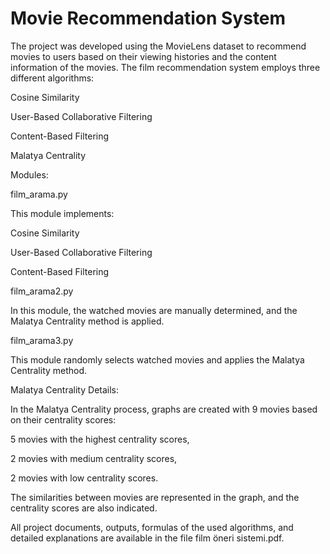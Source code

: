 # Movie Recommendation System
The project was developed using the MovieLens dataset to recommend movies to users based on their viewing histories and the content information of the movies. The film recommendation system employs three different algorithms:

Cosine Similarity

User-Based Collaborative Filtering

Content-Based Filtering

Malatya Centrality


Modules:

film_arama.py

This module implements:


Cosine Similarity

User-Based Collaborative Filtering

Content-Based Filtering


film_arama2.py

In this module, the watched movies are manually determined, and the Malatya Centrality method is applied.



film_arama3.py

This module randomly selects watched movies and applies the Malatya Centrality method.



Malatya Centrality Details:

In the Malatya Centrality process, graphs are created with 9 movies based on their centrality scores:


5 movies with the highest centrality scores,

2 movies with medium centrality scores,

2 movies with low centrality scores.

The similarities between movies are represented in the graph, and the centrality scores are also indicated.



All project documents, outputs, formulas of the used algorithms, and detailed explanations are available in the file film öneri sistemi.pdf.

